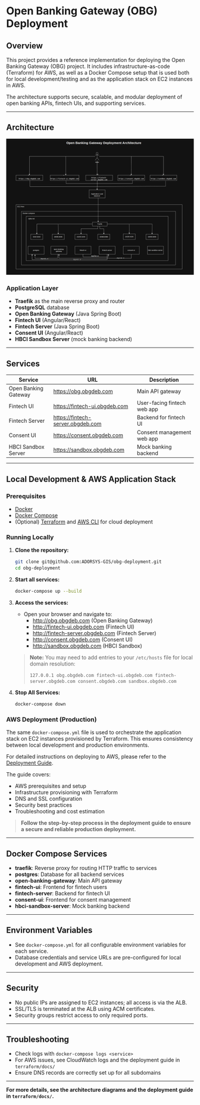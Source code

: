 # Open Banking Gateway (OBG) Deployment

## Overview
This project provides a reference implementation for deploying the Open Banking Gateway (OBG) project. It includes infrastructure-as-code (Terraform) for AWS, as well as a Docker Compose setup that is used both for local development/testing and as the application stack on EC2 instances in AWS.

The architecture supports secure, scalable, and modular deployment of open banking APIs, fintech UIs, and supporting services.

---

## Architecture
![obg deployment architecture](./docs/obg-deployment-arch.png)

### Application Layer
- **Traefik** as the main reverse proxy and router
- **PostgreSQL** database
- **Open Banking Gateway** (Java Spring Boot)
- **Fintech UI** (Angular/React)
- **Fintech Server** (Java Spring Boot)
- **Consent UI** (Angular/React)
- **HBCI Sandbox Server** (mock banking backend)

---

## Services

| Service                | URL                              | Description                        |
|------------------------|----------------------------------|------------------------------------|
| Open Banking Gateway   | https://obg.obgdeb.com           | Main API gateway                   |
| Fintech UI             | https://fintech-ui.obgdeb.com    | User-facing fintech web app        |
| Fintech Server         | https://fintech-server.obgdeb.com| Backend for fintech UI             |
| Consent UI             | https://consent.obgdeb.com       | Consent management web app         |
| HBCI Sandbox Server    | https://sandbox.obgdeb.com       | Mock banking backend               |

---

## Local Development & AWS Application Stack

### Prerequisites
- [Docker](https://www.docker.com/get-started)
- [Docker Compose](https://docs.docker.com/compose/)
- (Optional) [Terraform](https://www.terraform.io/) and [AWS CLI](https://aws.amazon.com/cli/) for cloud deployment

### Running Locally

1. **Clone the repository:**
   ```bash
   git clone git@github.com:ADORSYS-GIS/obg-deployment.git
   cd obg-deployment
   ```

2. **Start all services:**
   ```bash
   docker-compose up --build
   ```

3. **Access the services:**
    - Open your browser and navigate to:
        - http://obg.obgdeb.com (Open Banking Gateway)
        - http://fintech-ui.obgdeb.com (Fintech UI)
        - http://fintech-server.obgdeb.com (Fintech Server)
        - http://consent.obgdeb.com (Consent UI)
        - http://sandbox.obgdeb.com (HBCI Sandbox)

   > **Note:** You may need to add entries to your `/etc/hosts` file for local domain resolution:
   > ```
   > 127.0.0.1 obg.obgdeb.com fintech-ui.obgdeb.com fintech-server.obgdeb.com consent.obgdeb.com sandbox.obgdeb.com
   > ```
4. **Stop All Services:**
    ```bash
    docker-compose down
    ```

### AWS Deployment (Production)

The same `docker-compose.yml` file is used to orchestrate the application stack on EC2 instances provisioned by Terraform. This ensures consistency between local development and production environments.

For detailed instructions on deploying to AWS, please refer to the [Deployment Guide](terraform/docs/deployment-guide.md).

The guide covers:
- AWS prerequisites and setup
- Infrastructure provisioning with Terraform
- DNS and SSL configuration
- Security best practices
- Troubleshooting and cost estimation

> **Follow the step-by-step process in the deployment guide to ensure a secure and reliable production deployment.**

---

## Docker Compose Services

- **traefik**: Reverse proxy for routing HTTP traffic to services
- **postgres**: Database for all backend services
- **open-banking-gateway**: Main API gateway
- **fintech-ui**: Frontend for fintech users
- **fintech-server**: Backend for fintech UI
- **consent-ui**: Frontend for consent management
- **hbci-sandbox-server**: Mock banking backend

---

## Environment Variables

- See `docker-compose.yml` for all configurable environment variables for each service.
- Database credentials and service URLs are pre-configured for local development and AWS deployment.

---

## Security

- No public IPs are assigned to EC2 instances; all access is via the ALB.
- SSL/TLS is terminated at the ALB using ACM certificates.
- Security groups restrict access to only required ports.

---

## Troubleshooting

- Check logs with `docker-compose logs <service>`
- For AWS issues, see CloudWatch logs and the deployment guide in `terraform/docs/`
- Ensure DNS records are correctly set up for all subdomains

---

**For more details, see the architecture diagrams and the deployment guide in `terraform/docs/`.** 